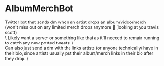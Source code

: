 # AlbumMerchBot
Twitter bot that sends dm when an artist drops an album/video/merch (won't miss out on any limited merch drops anymore 😤  (looking at you travis scott) \
\ Likely want a server or something like that as it'll needed to remain running to catch any new posted tweets. \ \
Can also just send a dm with the links artists (or anyone technically) have in their bio, since artists usually put their album/merch links in their bio after they drop. \
